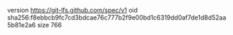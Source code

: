 version https://git-lfs.github.com/spec/v1
oid sha256:f8ebbcb9fc7cd3bdcae76c777b2f9e00bd1c6319dd0af7de1d8d52aa5b81e2a6
size 766
